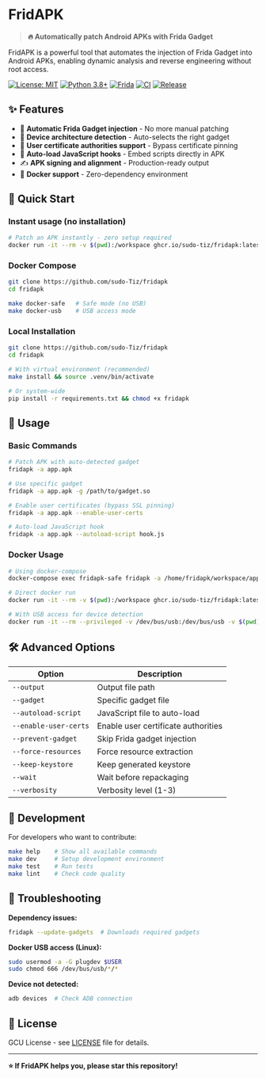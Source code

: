 # FridAPK

> **🔥 Automatically patch Android APKs with Frida Gadget**

FridAPK is a powerful tool that automates the injection of Frida Gadget into Android APKs, enabling dynamic analysis and reverse engineering without root access.

[![License: MIT](https://img.shields.io/badge/License-MIT-yellow.svg)](https://opensource.org/licenses/MIT)
[![Python 3.8+](https://img.shields.io/badge/python-3.8+-blue.svg)](https://www.python.org/downloads/)
[![Frida](https://img.shields.io/badge/Frida-Dynamic%20Analysis-red.svg)](https://frida.re/)
[![CI](https://github.com/sudo-Tiz/fridapk/workflows/CI/badge.svg)](https://github.com/sudo-Tiz/fridapk/actions)
[![Release](https://github.com/sudo-Tiz/fridapk/workflows/Release/badge.svg)](https://github.com/sudo-Tiz/fridapk/releases)

## ✨ Features

- 🔄 **Automatic Frida Gadget injection** - No more manual patching
- 📱 **Device architecture detection** - Auto-selects the right gadget
- 🔐 **User certificate authorities support** - Bypass certificate pinning
- 📜 **Auto-load JavaScript hooks** - Embed scripts directly in APK
- ✍️ **APK signing and alignment** - Production-ready output
- 🐳 **Docker support** - Zero-dependency environment

## 🚀 Quick Start

### Instant usage (no installation)

```bash
# Patch an APK instantly - zero setup required
docker run -it --rm -v $(pwd):/workspace ghcr.io/sudo-tiz/fridapk:latest fridapk -a /workspace/app.apk
```

### Docker Compose

```bash
git clone https://github.com/sudo-Tiz/fridapk
cd fridapk

make docker-safe   # Safe mode (no USB)
make docker-usb    # USB access mode
```

### Local Installation

```bash
git clone https://github.com/sudo-Tiz/fridapk
cd fridapk

# With virtual environment (recommended)
make install && source .venv/bin/activate

# Or system-wide
pip install -r requirements.txt && chmod +x fridapk
```

## 📖 Usage

### Basic Commands

```bash
# Patch APK with auto-detected gadget
fridapk -a app.apk

# Use specific gadget
fridapk -a app.apk -g /path/to/gadget.so

# Enable user certificates (bypass SSL pinning)
fridapk -a app.apk --enable-user-certs

# Auto-load JavaScript hook
fridapk -a app.apk --autoload-script hook.js
```

### Docker Usage

```bash
# Using docker-compose
docker-compose exec fridapk-safe fridapk -a /home/fridapk/workspace/app.apk

# Direct docker run
docker run -it --rm -v $(pwd):/workspace ghcr.io/sudo-tiz/fridapk:latest fridapk -a /workspace/app.apk

# With USB access for device detection
docker run -it --rm --privileged -v /dev/bus/usb:/dev/bus/usb -v $(pwd):/workspace ghcr.io/sudo-tiz/fridapk:latest
```

## 🛠️ Advanced Options

| Option | Description |
|--------|-------------|
| `--output` | Output file path |
| `--gadget` | Specific gadget file |
| `--autoload-script` | JavaScript file to auto-load |
| `--enable-user-certs` | Enable user certificate authorities |
| `--prevent-gadget` | Skip Frida gadget injection |
| `--force-resources` | Force resource extraction |
| `--keep-keystore` | Keep generated keystore |
| `--wait` | Wait before repackaging |
| `--verbosity` | Verbosity level (1-3) |

## 🔧 Development

For developers who want to contribute:

```bash
make help    # Show all available commands
make dev     # Setup development environment
make test    # Run tests
make lint    # Check code quality
```

## 🐛 Troubleshooting

**Dependency issues:**
```bash
fridapk --update-gadgets  # Downloads required gadgets
```

**Docker USB access (Linux):**
```bash
sudo usermod -a -G plugdev $USER
sudo chmod 666 /dev/bus/usb/*/*
```

**Device not detected:**
```bash
adb devices  # Check ADB connection
```

## 📝 License

GCU License - see [LICENSE](LICENSE) file for details.

---

**⭐ If FridAPK helps you, please star this repository!**
